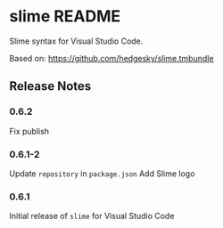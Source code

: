 # slime README

Slime syntax for Visual Studio Code.

Based on: https://github.com/hedgesky/slime.tmbundle


## Release Notes

### 0.6.2

Fix publish

### 0.6.1-2

Update `repository` in `package.json`
Add Slime logo

### 0.6.1

Initial release of `slime` for Visual Studio Code
